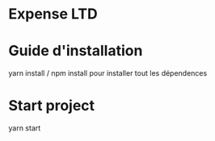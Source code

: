 # Expense LTD

# Guide d'installation 

yarn install / npm install pour installer tout les dépendences

# Start project

yarn start

